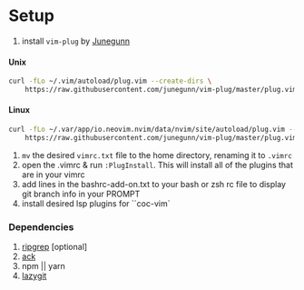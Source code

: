 # Setup

1. install `vim-plug` by [Junegunn](https://github.com/junegunn/vim-plug)

#### Unix

```bash
curl -fLo ~/.vim/autoload/plug.vim --create-dirs \
    https://raw.githubusercontent.com/junegunn/vim-plug/master/plug.vim
```

#### Linux

```bash
curl -fLo ~/.var/app/io.neovim.nvim/data/nvim/site/autoload/plug.vim --create-dirs \
    https://raw.githubusercontent.com/junegunn/vim-plug/master/plug.vim
```

1. `mv` the desired `vimrc.txt` file to the home directory, renaming it to `.vimrc`
1. open the .vimrc & run `:PlugInstall`. This will install all of the plugins that are in your vimrc
1. add lines in the bashrc-add-on.txt to your bash or zsh rc file to display git branch info in your PROMPT
1. install desired lsp plugins for ``coc-vim`

### Dependencies

1. [ripgrep](https://github.com/BurntSushi/ripgrep) [optional]
1. [ack](https://beyondgrep.com/install/)
1. npm || yarn
1. [lazygit](https://github.com/jesseduffield/lazygit)
